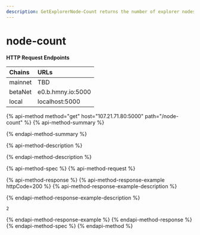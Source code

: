 ```yaml
---
description: GetExplorerNode-Count returns the number of explorer nodes in the network.
---
```


# node-count

**HTTP Request Endpoints**

| Chains | URLs |
| :--- | :--- |
| mainnet | TBD |
| betaNet | e0.b.hmny.io:5000 |
| local | localhost:5000 |

{% api-method method="get" host="107.21.71.80:5000" path="/node-count" %}
{% api-method-summary %}

{% endapi-method-summary %}

{% api-method-description %}

{% endapi-method-description %}

{% api-method-spec %}
{% api-method-request %}

{% api-method-response %}
{% api-method-response-example httpCode=200 %}
{% api-method-response-example-description %}

{% endapi-method-response-example-description %}

```text
2
```
{% endapi-method-response-example %}
{% endapi-method-response %}
{% endapi-method-spec %}
{% endapi-method %}

